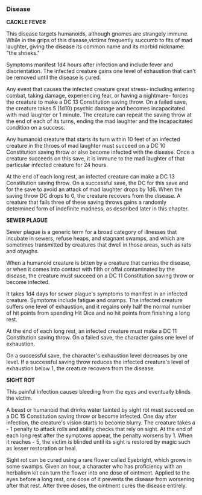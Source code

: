 ### Disease

**CACKLE FEVER**

This disease targets humanoids, although gnomes are strangely immune. While in the grips of this disease,victims frequently succumb to fits of mad laughter, 
giving the disease its common name and its morbid nickname: "the shrieks."

Symptoms manifest 1d4 hours after infection and include fever and disorientation. The infected creature gains one level of exhaustion that can't be removed until the disease is cured.

Any event that causes the infected creature great stress- including entering combat, taking damage, experiencing fear, or having a nightmare- forces the creature to make a DC 13 Constitution saving throw. On a failed save, the creature takes 5 (1d10) psychic damage and becomes incapacitated with mad laughter or 1 minute. The creature can repeat the saving throw at the end of each of its turns, ending the mad laughter and the incapacitated condition on a success.

Any humanoid creature that starts its turn within 10 feet of an infected creature in the throes of mad laughter must succeed on a DC 10 Constitution saving throw or also become infected with the disease. Once a creature succeeds on this save, it is immune to the mad laughter of that particular infected creature for 24 hours.

At the end of each long rest, an infected creature can make a DC 13 Constitution saving throw. On a successful save, the DC for this save and for the save to avoid an attack of mad laughter drops by 1d6. When the saving throw DC drops to 0, the creature recovers from the disease. A creature that fails three of these saving throws gains a randomly determined form of indefinite madness, as described later in this chapter.

**SEWER PLAGUE**

Sewer plague is a generic term for a broad category of illnesses that incubate in sewers, refuse heaps, and stagnant swamps, and which are sometimes transmitted by creatures that dwell in those areas, such as rats and otyughs.

When a humanoid creature is bitten by a creature that carries the disease, or when it comes into contact with filth or offal contaminated by the disease, the creature 
must succeed on a DC 11 Constitution saving throw or become infected.

It takes 1d4 days for sewer plague's symptoms to manifest in an infected creature. Symptoms include fatigue and cramps. The infected creature suffers one 
level of exhaustion, and it regains only half the normal number of hit points from spending Hit Dice and no hit points from finishing a long rest.

At the end of each long rest, an infected creature must make a DC 11 Constitution saving throw. On a failed save, the character gains one level of exhaustion.

On a successful save, the character's exhaustion level decreases by one level. If a successful saving throw reduces the infected creature's level of exhaustion below 
1, the creature recovers from the disease.

**SIGHT ROT**

This painful infection causes bleeding from the eyes and eventually blinds the victim.

A beast or humanoid that drinks water tainted by sight rot must succeed on a DC 15 Constitution saving throw or become infected. One day after infection, the creature's vision starts to become blurry. The creature takes a - 1 penalty to attack rolls and ability checks that rely on sight. At the end of each long rest after the symptoms appear, the penalty worsens by 1. When it reaches - 5, the victim is blinded until its sight is restored by magic such as lesser restoration or heal.

Sight rot can be cured using a rare flower called Eyebright, which grows in some swamps. Given an hour, a character who has proficiency with an herbalism kit 
can turn the flower into one dose of ointment. Applied to the eyes before a long rest, one dose of it prevents the disease from worsening after that rest. After three 
doses, the ointment cures the disease entirely.